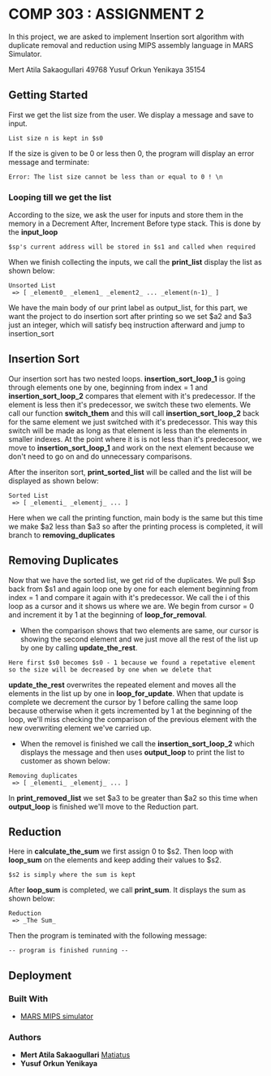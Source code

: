 # COMP 303 : ASSIGNMENT 2

In this project, we are asked to implement Insertion sort algorithm with duplicate removal and reduction using MIPS assembly language in MARS Simulator.

Mert Atila Sakaogullari 49768
Yusuf Orkun Yenikaya 35154

## Getting Started

First we get the list size from the user. We display a message and save to input.

```
List size n is kept in $s0
```

If the size is given to be 0 or less then 0, the program will display an error message and terminate:

```
Error: The list size cannot be less than or equal to 0 ! \n
```

### Looping till we get the list

According to the size, we ask the user for inputs and store them in the memory in a Decrement After, Increment Before type stack. This is done by the **input_loop**

```
$sp's current address will be stored in $s1 and called when required
```

When we finish collecting the inputs, we call the **print_list** display the list as shown below:

```
Unsorted List 
 => [ _element0_ _elemen1_ _element2_ ... _element(n-1)_ ]
```

We have the main body of our print label as output_list, for this part, we want the project to do insertion sort after printing so we set $a2 and $a3 just an integer, which will satisfy beq instruction afterward and jump to insertion_sort

## Insertion Sort

Our insertion sort has two nested loops. **insertion_sort_loop_1** is going through elements one by one, beginning from index = 1 and **insertion_sort_loop_2** compares that element with it's predecessor. If the element is less then it's predecessor, we switch these two elements. We call our function **switch_them** and this will call **insertion_sort_loop_2** back for the same element we just switched with it's predecessor. This way this switch will be made as long as that element is less than the elements in smaller indexes. At the point where it is is not less than it's predecesoor, we move to **insertion_sort_loop_1** and work on the next element because we don't need to go on and do unnecessary comparisons. 

After the inseriton sort, **print_sorted_list** will be called and the list will be displayed as shown below:

```
Sorted List
 => [ _elementi_ _elementj_ ... ]
```

Here when we call the printing function, main body is the same but this time we make $a2 less than $a3 so after the printing process is completed, it will branch to **removing_duplicates**

## Removing Duplicates

Now that we have the sorted list, we get rid of the duplicates. We pull $sp back from $s1 and again loop one by one for each element beginning from index = 1 and compare it again with it's predecessor. We call the i of this loop as a cursor and it shows us where we are. We begin from cursor = 0 and increment it by 1 at the beginning of  **loop_for_removal**. 
* When the comparison shows that two elements are same, our cursor is showing the second element and we just move all the rest of the list up by one by calling **update_the_rest**. 

```
Here first $s0 becomes $s0 - 1 because we found a repetative element so the size will be decreased by one when we delete that
```

**update_the_rest** overwrites the repeated element and moves all the elements in the list up by one in **loop_for_update**. When that update is complete we decrement the cursor by 1 before calling the same loop because otherwise when it gets incremented by 1 at the beginning of the loop, we'll miss checking the comparison of the previous element with the new overwriting element we've carried up.

* When the removel is finished we call the **insertion_sort_loop_2** which displays the message and then uses **output_loop** to print the list to customer as shown below:

```
Removing duplicates
 => [ _elementi_ _elementj_ ... ]
```

In **print_removed_list** we set $a3 to be greater than $a2 so this time when **output_loop** is finished we'll move to the Reduction part.

## Reduction

Here in **calculate_the_sum** we first assign 0 to $s2. Then loop with **loop_sum** on the elements and keep adding their values to $s2.

```
$s2 is simply where the sum is kept
```

After **loop_sum** is completed, we call **print_sum**. It displays the sum as shown below:

```
Reduction
 => _The Sum_
```

Then the program is teminated with the following message:

```
-- program is finished running --
```

## Deployment

### Built With

* [MARS MIPS simulator](http://courses.missouristate.edu/KenVollmar/mars/)

### Authors

* **Mert Atila Sakaogullari** [Matiatus](https://github.com/Matiatus)
* **Yusuf Orkun Yenikaya**  


